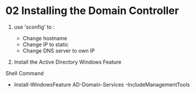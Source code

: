 # 02 Installing the Domain Controller

1) use 'sconfig' to :
    - Change hostname
    - Change IP to static 
    - Change DNS server to own IP

2) Install the Active Directory Windows Feature


Shell Command

- Install-WindowsFeature AD-Domain-Services -IncludeManagementTools